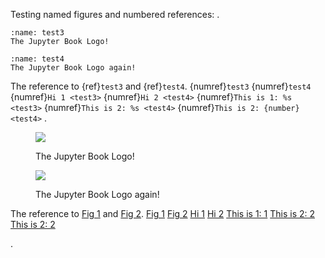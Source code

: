 Testing named figures and numbered references:
.
```{figure} https://jupyterbook.org/_static/logo.png
:name: test3
The Jupyter Book Logo!
```

```{figure} https://jupyterbook.org/_static/logo.png
:name: test4
The Jupyter Book Logo again!
```
The reference to {ref}`test3` and {ref}`test4`.
{numref}`test3`
{numref}`test4`
{numref}`Hi 1 <test3>`
{numref}`Hi 2 <test4>`
{numref}`This is 1: %s <test3>`
{numref}`This is 2: %s <test4>`
{numref}`This is 2: {number} <test4>`
.
<figure id="fig-test3" class="numbered">
<img src="https://jupyterbook.org/_static/logo.png">
<figcaption number="1">
<p>The Jupyter Book Logo!</p>
</figcaption>
</figure>
<figure id="fig-test4" class="numbered">
<img src="https://jupyterbook.org/_static/logo.png">
<figcaption number="2">
<p>The Jupyter Book Logo again!</p>
</figcaption>
</figure>
<p>The reference to <a href="#fig-test3" title="Fig 1">Fig 1</a> and <a href="#fig-test4" title="Fig 2">Fig 2</a>.
<a href="#fig-test3" title="Fig 1">Fig 1</a>
<a href="#fig-test4" title="Fig 2">Fig 2</a>
<a href="#fig-test3" title="Fig 1">Hi 1</a>
<a href="#fig-test4" title="Fig 2">Hi 2</a>
<a href="#fig-test3" title="Fig 1">This is 1: 1</a>
<a href="#fig-test4" title="Fig 2">This is 2: 2</a>
<a href="#fig-test4" title="Fig 2">This is 2: 2</a></p>
.
